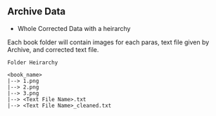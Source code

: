 ## Archive Data

- Whole Corrected Data with a heirarchy

Each book folder will contain images for each paras, text file given by Archive, and corrected text file.


```
Folder Heirarchy

<book_name>
|--> 1.png
|--> 2.png
|--> 3.png
|--> <Text File Name>.txt
|--> <Text File Name>_cleaned.txt

```